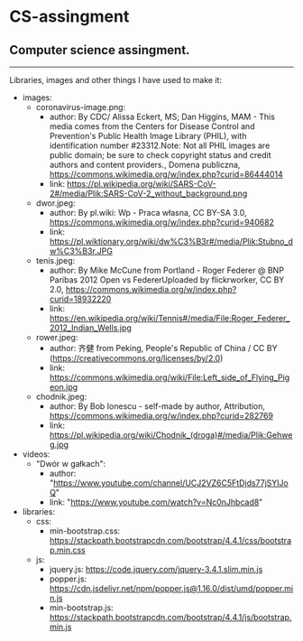 # CS-assingment
## Computer science assingment.
---

Libraries, images and other things I have used to make it:
* images:
    * coronavirus-image.png:
        * author: By CDC/ Alissa Eckert, MS; Dan Higgins, MAM - This media comes from the Centers for Disease Control and Prevention's Public Health Image Library (PHIL), with identification number #23312.Note: Not all PHIL images are public domain; be sure to check copyright status and credit authors and content providers., Domena publiczna, https://commons.wikimedia.org/w/index.php?curid=86444014
        * link: <https://pl.wikipedia.org/wiki/SARS-CoV-2#/media/Plik:SARS-CoV-2_without_background.png>
    * dwor.jpeg:
        * author: By pl.wiki: Wp - Praca własna, CC BY-SA 3.0, https://commons.wikimedia.org/w/index.php?curid=940682
        * link: <https://pl.wiktionary.org/wiki/dw%C3%B3r#/media/Plik:Stubno_dw%C3%B3r.JPG>
    * tenis.jpeg:
        * author: By Mike McCune from Portland - Roger Federer @ BNP Paribas 2012 Open vs FedererUploaded by flickrworker, CC BY 2.0, https://commons.wikimedia.org/w/index.php?curid=18932220
        * link: <https://en.wikipedia.org/wiki/Tennis#/media/File:Roger_Federer_2012_Indian_Wells.jpg>
    * rower.jpeg:
        * author: 齐健 from Peking, People&#039;s Republic of China / CC BY (https://creativecommons.org/licenses/by/2.0)
        * link: <https://commons.wikimedia.org/wiki/File:Left_side_of_Flying_Pigeon.jpg>
    * chodnik.jpeg:
        * author: By Bob Ionescu - self-made by author, Attribution, https://commons.wikimedia.org/w/index.php?curid=282769
        * link: <https://pl.wikipedia.org/wiki/Chodnik_(droga)#/media/Plik:Gehweg.jpg>
* videos:
    * "Dwór w gałkach":
        * author: "<https://www.youtube.com/channel/UCJ2VZ6C5FtDjds77jSYlJoQ>"
        * link: "<https://www.youtube.com/watch?v=Nc0nJhbcad8>"
* libraries:
    * css:
        * min-bootstrap.css:
        <https://stackpath.bootstrapcdn.com/bootstrap/4.4.1/css/bootstrap.min.css>
    * js:
        * jquery.js:
            <https://code.jquery.com/jquery-3.4.1.slim.min.js>
        * popper.js:
            <https://cdn.jsdelivr.net/npm/popper.js@1.16.0/dist/umd/popper.min.js>
        * min-bootstrap.js:
            <https://stackpath.bootstrapcdn.com/bootstrap/4.4.1/js/bootstrap.min.js>

